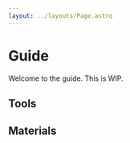 ```yaml
---
layout: ../layouts/Page.astro
---
```

# Guide

Welcome to the guide. This is WIP.

## Tools

## Materials